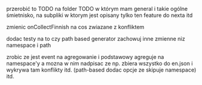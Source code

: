 
przerobić to TODO na folder TODO w którym mam general i takie ogólne śmietnisko, na subpliki w ktorym jest opisany tylko ten feature do nexta itd


zmienic onCollectFinnish na cos zwiazane z konfliktem

dodac testy na to czy path based generator zachowuj inne zmienne niz namespace i path


zrobic ze jest event na agregowanie i podstawowy agreguje na namespace'y a mozna w nim nadpisac ze np. zbiera wszystko do en.json i wykrywa tam konflikty itd. (path-based dodac opcje ze skipuje namespace) itd.

